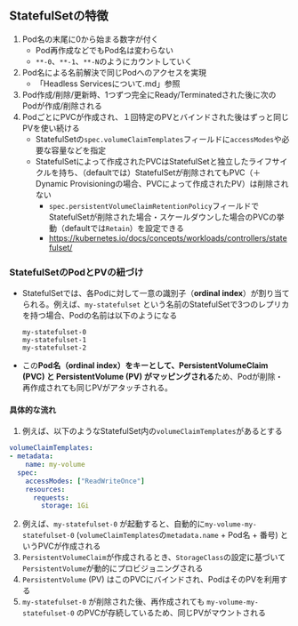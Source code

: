 ## StatefulSetの特徴
1. Pod名の末尾に0から始まる数字が付く
   - Pod再作成などでもPod名は変わらない
   - `**-0`、`**-1`、`**-N`のようにカウントしていく
2. Pod名による名前解決で同じPodへのアクセスを実現
   - 「Headless Servicesについて.md」参照
3. Pod作成/削除/更新時、1つずつ完全にReady/Terminatedされた後に次のPodが作成/削除される
4. PodごとにPVCが作成され、１回特定のPVとバインドされた後はずっと同じPVを使い続ける
   - StatefulSetの`spec.volumeClaimTemplates`フィールドに`accessModes`や必要な容量などを指定
   - StatefulSetによって作成されたPVCはStatefulSetと独立したライフサイクルを持ち、（defaultでは）StatefulSetが削除されてもPVC（＋Dynamic Provisioningの場合、PVCによって作成されたPV）は削除されない
     - `spec.persistentVolumeClaimRetentionPolicy`フィールドでStatefulSetが削除された場合・スケールダウンした場合のPVCの挙動（defaultでは`Retain`）を設定できる
     - https://kubernetes.io/docs/concepts/workloads/controllers/statefulset/

### StatefulSetのPodとPVの紐づけ
- StatefulSetでは、各Podに対して一意の識別子（**ordinal index**）が割り当てられる。例えば、`my-statefulset` という名前のStatefulSetで3つのレプリカを持つ場合、Podの名前は以下のようになる  
  ```
  my-statefulset-0
  my-statefulset-1
  my-statefulset-2
  ```
- この**Pod名（ordinal index）をキーとして、PersistentVolumeClaim (PVC) と PersistentVolume (PV) がマッピングされる**ため、Podが削除・再作成されても同じPVがアタッチされる。

#### 具体的な流れ
1. 例えば、以下のようなStatefulSet内の`volumeClaimTemplates`があるとする  
  ```yaml
  volumeClaimTemplates:
  - metadata:
      name: my-volume
    spec:
      accessModes: ["ReadWriteOnce"]
      resources:
        requests:
          storage: 1Gi
  ```
2. 例えば、`my-statefulset-0` が起動すると、自動的に`my-volume-my-statefulset-0` (`volumeClaimTemplates`の`metadata.name` + Pod名 + 番号) というPVCが作成される
3. `PersistentVolumeClaim`が作成されるとき、`StorageClass`の設定に基づいて`PersistentVolume`が動的にプロビジョニングされる
4. `PersistentVolume` (PV) はこのPVCにバインドされ、PodはそのPVを利用する
5. `my-statefulset-0` が削除された後、再作成されても `my-volume-my-statefulset-0` のPVCが存続しているため、同じPVがマウントされる